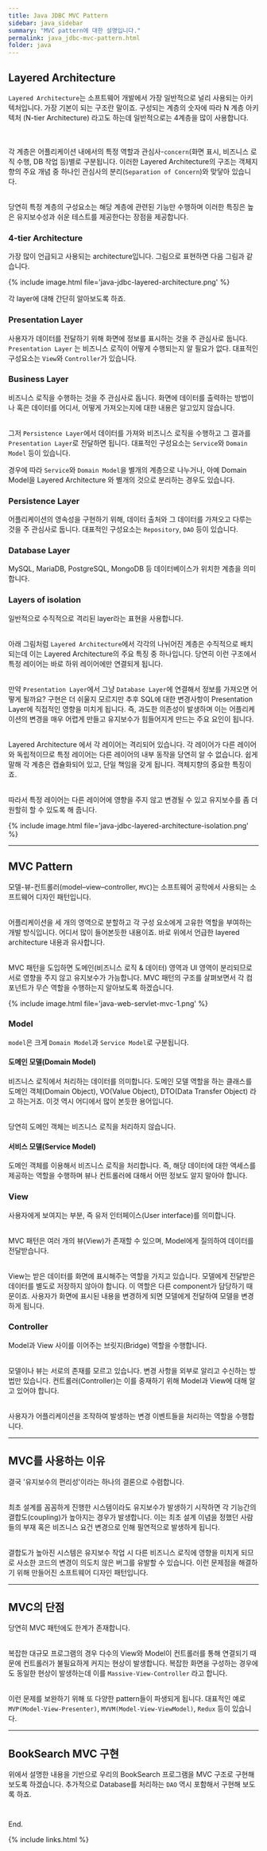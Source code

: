 ```yaml
---
title: Java JDBC MVC Pattern
sidebar: java_sidebar
summary: "MVC pattern에 대한 설명입니다."
permalink: java_jdbc-mvc-pattern.html
folder: java
---
```


## Layered Architecture

`Layered Architecture`는 소프트웨어 개발에서 가장 일반적으로 널리 사용되는 아키텍처입니다. 가장 기본이 되는 구조란 말이죠.
구성되는 계층의 숫자에 따라 N 계층 아키텍처 (N-tier Architecture) 라고도 하는데 일반적으로는 4계층을 많이 사용합니다.  
<br><br>

각 계층은 어플리케이션 내에서의 특정 역할과 관심사-`concern`(화면 표시, 비즈니스 로직 수행, DB 작업 등)별로 구분됩니다. 
이러한 Layered Architecture의 구조는 객체지향의 주요 개념 중 하나인 관심사의 분리(`Separation of Concern`)와 
맞닿아 있습니다. 
<br><br>

당연히 특정 계층의 구성요소는 해당 계층에 관련된 기능만 수행하며 이러한 특징은 높은 유지보수성과 쉬운 테스트를 제공한다는
장점을 제공합니다.
<br>

### 4-tier Architecture

가장 많이 언급되고 사용되는 architecture입니다. 그림으로 표현하면 다음 그림과 같습니다. 
<br>

{% include image.html
file='java-jdbc-layered-architecture.png'
%}
<br>

각 layer에 대해 간단히 알아보도록 하죠.

### Presentation Layer

사용자가 데이터를 전달하기 위해 화면에 정보를 표시하는 것을 주 관심사로 둡니다.  
`Presentation Layer` 는 비즈니스 로직이 어떻게 수행되는지 알 필요가 없다. 
대표적인 구성요소는 `View`와 `Controller`가 있습니다. 

### Business Layer

비즈니스 로직을 수행하는 것을 주 관심사로 돕니다. 
화면에 데이터를 출력하는 방법이나 혹은 데이터를 어디서, 어떻게 가져오는지에 대한 내용은 알고있지 않습니다.
<br><br>

그저 `Persistence Layer`에서 데이터를 가져와 비즈니스 로직을 수행하고 그 결과를 `Presentation Layer`로 전달하면 됩니다. 
대표적인 구성요소는 `Service`와 `Domain Model` 등이 있습니다.

경우에 따라 `Service`와 `Domain Model`을 별개의 계층으로 나누거나, 
아예 Domain Model을 Layered Architecture 와 별개의 것으로 분리하는 경우도 있습니다.

### Persistence Layer

어플리케이션의 영속성을 구현하기 위해, 데이터 출처와 그 데이터를 가져오고 다루는 것을 주 관심사로 둡니다. 
대표적인 구성요소는 `Repository`, `DAO` 등이 있습니다.

### Database Layer

MySQL, MariaDB, PostgreSQL, MongoDB 등 데이터베이스가 위치한 계층을 의미합니다.

### Layers of isolation 

일반적으로 수직적으로 격리된 layer라는 표현을 사용합니다. 
<br><br>

아래 그림처럼 `Layered Architecture`에서 각각의 나뉘어진 계층은 수직적으로 배치되는데 이는 
Layered Architecture의 주요 특징 중 하나입니다. 당연히 이런 구조에서 특정 레이어는 바로 하위 레이어에만 연결되게 됩니다.
<br><br>

만약 `Presentation Layer`에서 그냥 `Database Layer`에 연결해서 정보를 가져오면 어떻게 될까요?
구현은 더 쉬울지 모르지만 추후 SQL에 대한 변경사항이 Presentation Layer에 직접적인 영향을 미치게 됩니다.
즉, 과도한 의존성이 발생하며 이는 어플리케이션의 변경을 매우 어렵게 만들고 유지보수가 힘들어지게 만드는 주요 요인이 됩니다.
<br><br>

Layered Architecture 에서 각 레이어는 격리되어 있습니다.
각 레이어가 다른 레이어와 독립적이므로 특정 레이어는 다른 레이어의 내부 동작을 당연히 알 수 없습니다. 
쉽게 말해 각 계층은 캡슐화되어 있고, 단일 책임을 갖게 됩니다. 객체지향의 중요한 특징이죠.
<br><br>

따라서 특정 레이어는 다른 레이어에 영향을 주지 않고 변경될 수 있고 유지보수를 좀 더 원할히 할 수 있도록 해 줍니다.

{% include image.html
file='java-jdbc-layered-architecture-isolation.png'
%}
<br>

---

## MVC Pattern

모델-뷰-컨트롤러(model–view–controller, `MVC`)는 소프트웨어 공학에서 사용되는 소프트웨어 디자인 패턴입니다.
<br><br>

어플리케이션을 세 개의 영역으로 분할하고 각 구성 요소에게 고유한 역할을 부여하는 개발 방식입니다. 어디서 많이 들어본듯한
내용이죠. 바로 위에서 언급한 layered architecture 내용과 유사합니다. 
<br><br>

MVC 패턴을 도입하면 도메인(비즈니스 로직 & 데이터) 영역과 UI 영역이 분리되므로 서로 영향을 주지 않고 유지보수가 가능합니다. 
MVC 패턴의 구조를 살펴보면서 각 컴포넌트가 무슨 역할을 수행하는지 알아보도록 하겠습니다.

{% include image.html
file='java-web-servlet-mvc-1.png'
%}

### Model

`model`은 크게 `Domain Model`과 `Service Model`로 구분됩니다. 

#### 도메인 모델(Domain Model)

비즈니스 로직에서 처리하는 데이터를 의미합니다. 도메인 모델 역할을 하는 클래스를 
도메인 객체(Domain Object), VO(Value Object), DTO(Data Transfer Object) 라고 하는거죠. 이것 역시
어디에서 많이 본듯한 용어입니다. 
<br><br>

당연히 도메인 객체는 비즈니스 로직을 처리하지 않습니다. 

#### 서비스 모델(Service Model)

도메인 객체를 이용해서 비즈니스 로직을 처리합니다. 즉, 해당 데이터에 대한 액세스를 제공하는 역할을 수행하며
뷰나 컨트롤러에 대해서 어떤 정보도 알지 말아야 합니다.

### View

사용자에게 보여지는 부분, 즉 유저 인터페이스(User interface)를 의미합니다.
<br><br>

MVC 패턴은 여러 개의 뷰(View)가 존재할 수 있으며, Model에게 질의하여 데이터를 전달받습니다. 
<br><br>

View는 받은 데이터를 화면에 표시해주는 역할을 가지고 있습니다. 
모델에게 전달받은 데이터를 별도로 저장하지 않아야 합니다. 이 역할은 다른 component가 담당하기 때문이죠. 
사용자가 화면에 표시된 내용을 변경하게 되면 모델에게 전달하여 모델을 변경하게 됩니다.  

### Controller

Model과 View 사이를 이어주는 브릿지(Bridge) 역할을 수행합니다.
<br><br>

모델이나 뷰는 서로의 존재를 모르고 있습니다. 변경 사항을 외부로 알리고 수신하는 방법만 있습니다. 
컨트롤러(Controller)는 이를 중재하기 위해 Model과 View에 대해 알고 있어야 합니다.
<br><br>

사용자가 어플리케이션을 조작하여 발생하는 변경 이벤트들을 처리하는 역할을 수행합니다.

---

## MVC를 사용하는 이유

결국 '유지보수의 편리성'이라는 하나의 결론으로 수렴합니다.
<br><br>

최초 설계를 꼼꼼하게 진행한 시스템이라도 유지보수가 발생하기 시작하면 각 기능간의 결합도(coupling)가 
높아지는 경우가 발생합니다. 이는 최초 설계 이념을 정했던 사람들의 부재 혹은 비즈니스 요건 변경으로 인해 필연적으로 
발생하게 됩니다. 
<br><br>

결합도가 높아진 시스템은 유지보수 작업 시 다른 비즈니스 로직에 영향을 미치게 되므로 사소한 코드의 변경이 의도치 않은 
버그를 유발할 수 있습니다. 이런 문제점을 해결하기 위해 만들어진 소프트웨어 디자인 패턴입니다. 

---

## MVC의 단점

당연히 MVC 패턴에도 한계가 존재합니다. 
<br><br>

복잡한 대규모 프로그램의 경우 다수의 View와 Model이 컨트롤러를 통해 연결되기 때문에 컨트롤러가 불필요하게 
커지는 현상이 발생합니다. 복잡한 화면을 구성하는 경우에도 동일한 현상이 발생하는데 이를 `Massive-View-Controller` 라고 합니다.
<br><br>

이런 문제를 보완하기 위해 또 다양한 pattern들이 파생되게 됩니다. 대표적인 예로 `MVP(Model-View-Presenter)`, 
`MVVM(Model-View-ViewModel)`, `Redux` 등이 있습니다. 

---

## BookSearch MVC 구현

위에서 설명한 내용을 기반으로 우리의 BookSearch 프로그램을 MVC 구조로 구현해 보도록 하겠습니다. 추가적으로
Database를 처리하는 `DAO` 역시 포함해서 구현해 보도록 하죠. 

~~~java



~~~


End.

{% include links.html %}
